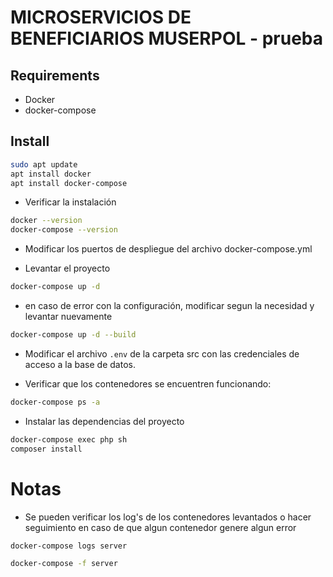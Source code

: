 # MICROSERVICIOS DE BENEFICIARIOS MUSERPOL - prueba

## Requirements

* Docker
* docker-compose

## Install

```sh
sudo apt update
apt install docker
apt install docker-compose
```
* Verificar la instalación

```sh
docker --version
docker-compose --version
```

* Modificar los puertos de despliegue del archivo docker-compose.yml

* Levantar el proyecto

```sh
docker-compose up -d
```

* en caso de error con la configuración, modificar segun la necesidad y levantar nuevamente

```sh
docker-compose up -d --build
```

* Modificar el archivo `.env` de la carpeta src con las credenciales de acceso a la base de datos.

* Verificar que los contenedores se encuentren funcionando:

```sh
docker-compose ps -a
```

* Instalar las dependencias del proyecto

```sh
docker-compose exec php sh
composer install
```

# Notas

* Se pueden verificar los log's de los contenedores levantados o hacer seguimiento en caso de que algun contenedor genere algun error

```sh
docker-compose logs server

docker-compose -f server
```